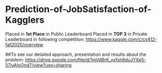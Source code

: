 # Prediction-of-JobSatisfaction-of-Kagglers
Placed in **1st Place** in Public Leaderboard 
Placed in **TOP 3** in Private Leaderboard in following competition: https://www.kaggle.com/c/cs412-fall2020/overview

##To see our detailed approach, presentation and results about the problem: https://drive.google.com/file/d/1mVdBrK_yxfsh8duJYXe5-57jyAloOnd7/view?usp=sharing 

